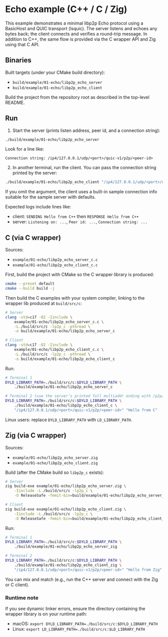 # Echo example (C++ / C / Zig)

This example demonstrates a minimal libp2p Echo protocol using a BasicHost and QUIC transport (lsquic). The server listens and echoes any bytes back; the client connects and verifies a round-trip message. In addition to C++, the same flow is provided via the C wrapper API and Zig using that C API.

## Binaries

Built targets (under your CMake build directory):

- `build/example/01-echo/libp2p_echo_server`
- `build/example/01-echo/libp2p_echo_client`

Build the project from the repository root as described in the top-level README.

## Run

1) Start the server (prints listen address, peer id, and a connection string):

```sh
./build/example/01-echo/libp2p_echo_server
```

Look for a line like:

```
Connection string: /ip4/127.0.0.1/udp/<port>/quic-v1/p2p/<peer-id>
```

2) In another terminal, run the client. You can pass the connection string printed by the server:

```sh
./build/example/01-echo/libp2p_echo_client "/ip4/127.0.0.1/udp/<port>/quic-v1/p2p/<peer-id>"
```

If you omit the argument, the client uses a built-in sample connection info suitable for the sample server with defaults.

Expected logs include lines like:

- client: `SENDING Hello from C++` then `RESPONSE Hello from C++`
- server: `Listening on: ...`, `Peer id: ...`, `Connection string: ...`

## C (via C wrapper)

Sources:
- `example/01-echo/libp2p_echo_server_c.c`
- `example/01-echo/libp2p_echo_client_c.c`

First, build the project with CMake so the C wrapper library is produced:

```sh
cmake --preset default
cmake --build build -j
```

Then build the C examples with your system compiler, linking to the wrapper lib produced at `build/src/c`:

```sh
# Server
clang -std=c17 -O2 -Iinclude \
	example/01-echo/libp2p_echo_server_c.c \
	-L./build/src/c -lp2p_c -pthread \
	-o build/example/01-echo/libp2p_echo_server_c

# Client
clang -std=c17 -O2 -Iinclude \
	example/01-echo/libp2p_echo_client_c.c \
	-L./build/src/c -lp2p_c -pthread \
	-o build/example/01-echo/libp2p_echo_client_c
```

Run:

```sh
# Terminal 1
DYLD_LIBRARY_PATH=./build/src/c:$DYLD_LIBRARY_PATH \
	./build/example/01-echo/libp2p_echo_server_c

# Terminal 2 (use the server’s printed full multiaddr ending with /p2p/<peer-id>)
DYLD_LIBRARY_PATH=./build/src/c:$DYLD_LIBRARY_PATH \
	./build/example/01-echo/libp2p_echo_client_c \
	"/ip4/127.0.0.1/udp/<port>/quic-v1/p2p/<peer-id>" "Hello from C"
```

Linux users: replace `DYLD_LIBRARY_PATH` with `LD_LIBRARY_PATH`.

## Zig (via C wrapper)

Sources:
- `example/01-echo/libp2p_echo_server.zig`
- `example/01-echo/libp2p_echo_client.zig`

Build (after the CMake build so `libp2p_c` exists):

```sh
# Server
zig build-exe example/01-echo/libp2p_echo_server.zig \
	-Iinclude -L./build/src/c -lp2p_c \
	-O ReleaseSafe -femit-bin=build/example/01-echo/libp2p_echo_server_zig

# Client
zig build-exe example/01-echo/libp2p_echo_client.zig \
	-Iinclude -L./build/src/c -lp2p_c \
	-O ReleaseSafe -femit-bin=build/example/01-echo/libp2p_echo_client_zig
```

Run:

```sh
# Terminal 1
DYLD_LIBRARY_PATH=./build/src/c:$DYLD_LIBRARY_PATH \
	./build/example/01-echo/libp2p_echo_server_zig

# Terminal 2
DYLD_LIBRARY_PATH=./build/src/c:$DYLD_LIBRARY_PATH \
	./build/example/01-echo/libp2p_echo_client_zig \
	"/ip4/127.0.0.1/udp/<port>/quic-v1/p2p/<peer-id>" "Hello from Zig"
```

You can mix and match (e.g., run the C++ server and connect with the Zig or C client).

### Runtime note

If you see dynamic linker errors, ensure the directory containing the wrapper library is on your runtime path:
- macOS: `export DYLD_LIBRARY_PATH=./build/src/c:$DYLD_LIBRARY_PATH`
- Linux: `export LD_LIBRARY_PATH=./build/src/c:$LD_LIBRARY_PATH`
